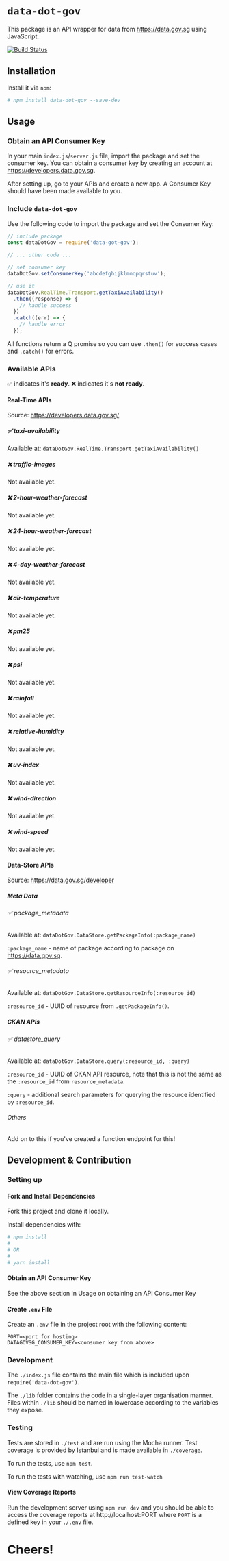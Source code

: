 # `data-dot-gov`
This package is an API wrapper for data from https://data.gov.sg using JavaScript.

[![Build Status](https://travis-ci.org/zephinzer/data-dot-gov.svg?branch=master)](https://travis-ci.org/zephinzer/data-dot-gov)

## Installation
Install it via `npm`:

```bash
# npm install data-dot-gov --save-dev
```

## Usage

### Obtain an API Consumer Key
In your main `index.js`/`server.js` file, import the package and set the consumer key. You can obtain
a consumer key by creating an account at https://developers.data.gov.sg.

After setting up, go to your APIs and create a new app. A Consumer Key should have been made available to you.

### Include `data-dot-gov`
Use the following code to import the package and set the Consumer Key:

```javascript
// include package
const dataDotGov = require('data-got-gov');

// ... other code ...

// set consumer key
dataDotGov.setConsumerKey('abcdefghijklmnopqrstuv');

// use it
dataDotGov.RealTime.Transport.getTaxiAvailability()
  .then((response) => {
    // handle success
  })
  .catch((err) => {
    // handle error
  });
```

All functions return a Q promise so you can use `.then()` for success cases and `.catch()` for errors.

### Available APIs
✅ indicates it's **ready**.
❌ indicates it's **not ready**.

#### Real-Time APIs
Source: https://developers.data.gov.sg/

##### ✅ taxi-availability

Available at: `dataDotGov.RealTime.Transport.getTaxiAvailability()`

##### ❌ traffic-images

Not available yet.

##### ❌ 2-hour-weather-forecast

Not available yet.

##### ❌ 24-hour-weather-forecast

Not available yet.

##### ❌ 4-day-weather-forecast

Not available yet.

##### ❌ air-temperature

Not available yet.

##### ❌ pm25

Not available yet.

##### ❌ psi

Not available yet.

##### ❌ rainfall

Not available yet.

##### ❌ relative-humidity

Not available yet.

##### ❌ uv-index

Not available yet.

##### ❌ wind-direction

Not available yet.

##### ❌ wind-speed

Not available yet.

#### Data-Store APIs
Source: https://data.gov.sg/developer

##### Meta Data

###### ✅ package_metadata

Available at: `dataDotGov.DataStore.getPackageInfo(:package_name)`

`:package_name` - name of package according to package on https://data.gpv.sg.

###### ✅ resource_metadata

Available at: `dataDotGov.DataStore.getResourceInfo(:resource_id)`

`:resource_id` - UUID of resource from `.getPackageInfo()`.

##### CKAN APIs

###### ✅ datastore_query

Available at: `dataDotGov.DataStore.query(:resource_id, :query)`

`:resource_id` - UUID of CKAN API resource, note that this is not the same as the `:resource_id` from `resource_metadata`.

`:query` - additional search parameters for querying the resource identified by `:resource_id`.

###### Others

Add on to this if you've created a function endpoint for this!

## Development & Contribution
### Setting up
#### Fork and Install Dependencies
Fork this project and clone it locally.

Install dependencies with:

```bash
# npm install
#
# OR
#
# yarn install
```

#### Obtain an API Consumer Key
See the above section in Usage on obtaining an API Consumer Key

#### Create `.env` File
Create an `.env` file in the project root with the following content:

```env
PORT=<port for hosting>
DATAGOVSG_CONSUMER_KEY=<consumer key from above>
```

### Development
The `./index.js` file contains the main file which is included upon `require('data-dot-gov')`.

The `./lib` folder contains the code in a single-layer organisation manner. Files within `./lib`
should be named in lowercase according to the variables they expose.

### Testing
Tests are stored in `./test` and are run using the Mocha runner. Test coverage is
provided by Istanbul and is made available in `./coverage`. 

To run the tests, use `npm test`.

To run the tests with watching, use `npm run test-watch`

#### View Coverage Reports
Run the development server using `npm run dev` and you should be able to access the coverage
reports at http://localhost:PORT where `PORT` is a defined key in your `./.env` file.

# Cheers!